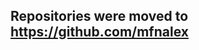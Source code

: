 ## Repositories were moved to https://github.com/mfnalex

<!--<picture>
  <img src="/github-metrics.svg" alt="Metrics">
</picture>-->
